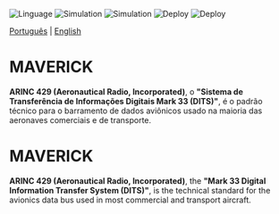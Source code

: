 ![Linguage](https://img.shields.io/badge/VHDL_(IEEE1164)-9A90FD.svg) ![Simulation](https://img.shields.io/badge/ModelSim-green.svg) ![Simulation](https://img.shields.io/badge/iverilog-green.svg) ![Deploy](https://img.shields.io/badge/quartus-blue.svg) ![Deploy](https://img.shields.io/badge/vivado-FF1010.svg)

[Português](#pt) | [English](#en)

<span id="pt">MAVERICK</span>
===========================
**ARINC 429 (Aeronautical Radio, Incorporated)**, o **"Sistema de Transferência de Informações Digitais Mark 33 (DITS)"**, é o padrão técnico para o barramento de dados aviônicos usado na maioria das aeronaves comerciais e de transporte.

<span id="en">MAVERICK</span>
===========================
**ARINC 429 (Aeronautical Radio, Incorporated)**, the **"Mark 33 Digital Information Transfer System (DITS)"**, is the technical standard for the avionics data bus used in most commercial and transport aircraft.

